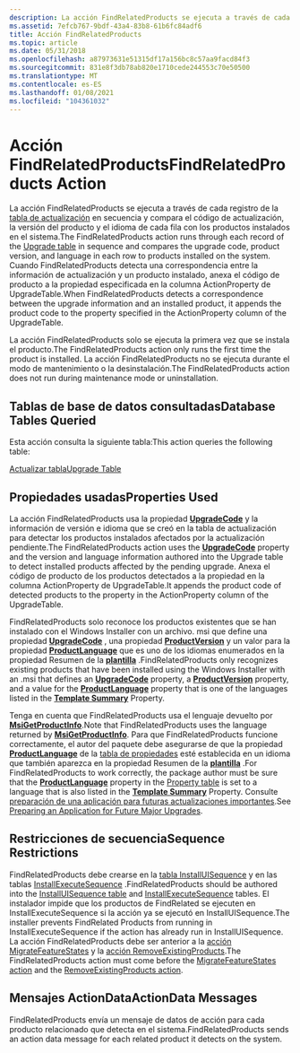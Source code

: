 ```yaml
---
description: La acción FindRelatedProducts se ejecuta a través de cada registro de la tabla de actualización en secuencia y compara el código de actualización, la versión del producto y el idioma de cada fila con los productos instalados en el sistema.
ms.assetid: 7efcb767-9bdf-43a4-83b8-61b6fc84adf6
title: Acción FindRelatedProducts
ms.topic: article
ms.date: 05/31/2018
ms.openlocfilehash: a87973631e51315df17a156bc8c57aa9facd84f3
ms.sourcegitcommit: 831e8f3db78ab820e1710cede244553c70e50500
ms.translationtype: MT
ms.contentlocale: es-ES
ms.lasthandoff: 01/08/2021
ms.locfileid: "104361032"
---
```

# <a name="findrelatedproducts-action"></a><span data-ttu-id="4e871-103">Acción FindRelatedProducts</span><span class="sxs-lookup"><span data-stu-id="4e871-103">FindRelatedProducts Action</span></span>

<span data-ttu-id="4e871-104">La acción FindRelatedProducts se ejecuta a través de cada registro de la [tabla de actualización](upgrade-table.md) en secuencia y compara el código de actualización, la versión del producto y el idioma de cada fila con los productos instalados en el sistema.</span><span class="sxs-lookup"><span data-stu-id="4e871-104">The FindRelatedProducts action runs through each record of the [Upgrade table](upgrade-table.md) in sequence and compares the upgrade code, product version, and language in each row to products installed on the system.</span></span> <span data-ttu-id="4e871-105">Cuando FindRelatedProducts detecta una correspondencia entre la información de actualización y un producto instalado, anexa el código de producto a la propiedad especificada en la columna ActionProperty de UpgradeTable.</span><span class="sxs-lookup"><span data-stu-id="4e871-105">When FindRelatedProducts detects a correspondence between the upgrade information and an installed product, it appends the product code to the property specified in the ActionProperty column of the UpgradeTable.</span></span>

<span data-ttu-id="4e871-106">La acción FindRelatedProducts solo se ejecuta la primera vez que se instala el producto.</span><span class="sxs-lookup"><span data-stu-id="4e871-106">The FindRelatedProducts action only runs the first time the product is installed.</span></span> <span data-ttu-id="4e871-107">La acción FindRelatedProducts no se ejecuta durante el modo de mantenimiento o la desinstalación.</span><span class="sxs-lookup"><span data-stu-id="4e871-107">The FindRelatedProducts action does not run during maintenance mode or uninstallation.</span></span>

## <a name="database-tables-queried"></a><span data-ttu-id="4e871-108">Tablas de base de datos consultadas</span><span class="sxs-lookup"><span data-stu-id="4e871-108">Database Tables Queried</span></span>

<span data-ttu-id="4e871-109">Esta acción consulta la siguiente tabla:</span><span class="sxs-lookup"><span data-stu-id="4e871-109">This action queries the following table:</span></span>

[<span data-ttu-id="4e871-110">Actualizar tabla</span><span class="sxs-lookup"><span data-stu-id="4e871-110">Upgrade Table</span></span>](upgrade-table.md)

## <a name="properties-used"></a><span data-ttu-id="4e871-111">Propiedades usadas</span><span class="sxs-lookup"><span data-stu-id="4e871-111">Properties Used</span></span>

<span data-ttu-id="4e871-112">La acción FindRelatedProducts usa la propiedad [**UpgradeCode**](upgradecode.md) y la información de versión e idioma que se creó en la tabla de actualización para detectar los productos instalados afectados por la actualización pendiente.</span><span class="sxs-lookup"><span data-stu-id="4e871-112">The FindRelatedProducts action uses the [**UpgradeCode**](upgradecode.md) property and the version and language information authored into the Upgrade table to detect installed products affected by the pending upgrade.</span></span> <span data-ttu-id="4e871-113">Anexa el código de producto de los productos detectados a la propiedad en la columna ActionProperty de UpgradeTable.</span><span class="sxs-lookup"><span data-stu-id="4e871-113">It appends the product code of detected products to the property in the ActionProperty column of the UpgradeTable.</span></span>

<span data-ttu-id="4e871-114">FindRelatedProducts solo reconoce los productos existentes que se han instalado con el Windows Installer con un archivo. msi que define una propiedad [**UpgradeCode**](upgradecode.md) , una propiedad [**ProductVersion**](productversion.md) y un valor para la propiedad [**ProductLanguage**](productlanguage.md) que es uno de los idiomas enumerados en la propiedad Resumen de la [**plantilla**](template-summary.md) .</span><span class="sxs-lookup"><span data-stu-id="4e871-114">FindRelatedProducts only recognizes existing products that have been installed using the Windows Installer with an .msi that defines an [**UpgradeCode**](upgradecode.md) property, a [**ProductVersion**](productversion.md) property, and a value for the [**ProductLanguage**](productlanguage.md) property that is one of the languages listed in the [**Template Summary**](template-summary.md) Property.</span></span>

<span data-ttu-id="4e871-115">Tenga en cuenta que FindRelatedProducts usa el lenguaje devuelto por [**MsiGetProductInfo**](/windows/desktop/api/Msi/nf-msi-msigetproductinfoa).</span><span class="sxs-lookup"><span data-stu-id="4e871-115">Note that FindRelatedProducts uses the language returned by [**MsiGetProductInfo**](/windows/desktop/api/Msi/nf-msi-msigetproductinfoa).</span></span> <span data-ttu-id="4e871-116">Para que FindRelatedProducts funcione correctamente, el autor del paquete debe asegurarse de que la propiedad [**ProductLanguage**](productlanguage.md) de la [tabla de propiedades](property-table.md) esté establecida en un idioma que también aparezca en la propiedad Resumen de la [**plantilla**](template-summary.md) .</span><span class="sxs-lookup"><span data-stu-id="4e871-116">For FindRelatedProducts to work correctly, the package author must be sure that the [**ProductLanguage**](productlanguage.md) property in the [Property table](property-table.md) is set to a language that is also listed in the [**Template Summary**](template-summary.md) Property.</span></span> <span data-ttu-id="4e871-117">Consulte [preparación de una aplicación para futuras actualizaciones importantes](preparing-an-application-for-future-major-upgrades.md).</span><span class="sxs-lookup"><span data-stu-id="4e871-117">See [Preparing an Application for Future Major Upgrades](preparing-an-application-for-future-major-upgrades.md).</span></span>

## <a name="sequence-restrictions"></a><span data-ttu-id="4e871-118">Restricciones de secuencia</span><span class="sxs-lookup"><span data-stu-id="4e871-118">Sequence Restrictions</span></span>

<span data-ttu-id="4e871-119">FindRelatedProducts debe crearse en la [tabla InstallUISequence](installuisequence-table.md) y en las tablas [InstallExecuteSequence](installexecutesequence-table.md) .</span><span class="sxs-lookup"><span data-stu-id="4e871-119">FindRelatedProducts should be authored into the [InstallUISequence table](installuisequence-table.md) and [InstallExecuteSequence](installexecutesequence-table.md) tables.</span></span> <span data-ttu-id="4e871-120">El instalador impide que los productos de FindRelated se ejecuten en InstallExecuteSequence si la acción ya se ejecutó en InstallUISequence.</span><span class="sxs-lookup"><span data-stu-id="4e871-120">The installer prevents FindRelated Products from running in InstallExecuteSequence if the action has already run in InstallUISequence.</span></span> <span data-ttu-id="4e871-121">La acción FindRelatedProducts debe ser anterior a la [acción MigrateFeatureStates](migratefeaturestates-action.md) y la [acción RemoveExistingProducts](removeexistingproducts-action.md).</span><span class="sxs-lookup"><span data-stu-id="4e871-121">The FindRelatedProducts action must come before the [MigrateFeatureStates action](migratefeaturestates-action.md) and the [RemoveExistingProducts action](removeexistingproducts-action.md).</span></span>

## <a name="actiondata-messages"></a><span data-ttu-id="4e871-122">Mensajes ActionData</span><span class="sxs-lookup"><span data-stu-id="4e871-122">ActionData Messages</span></span>

<span data-ttu-id="4e871-123">FindRelatedProducts envía un mensaje de datos de acción para cada producto relacionado que detecta en el sistema.</span><span class="sxs-lookup"><span data-stu-id="4e871-123">FindRelatedProducts sends an action data message for each related product it detects on the system.</span></span>

 

 



